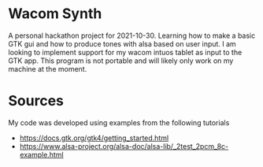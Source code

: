 # Wacom Synth
A personal hackathon project for 2021-10-30. Learning how to make a basic GTK gui and how to produce tones with alsa based on user input. I am looking to implement support for my wacom intuos tablet as input to the GTK app. This program is not portable and will likely only work on my machine at the moment.

# Sources
My code was developed using examples from the following tutorials
* https://docs.gtk.org/gtk4/getting_started.html
* https://www.alsa-project.org/alsa-doc/alsa-lib/_2test_2pcm_8c-example.html
